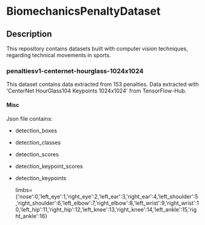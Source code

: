 # BiomechanicsPenaltyDataset

## Description
This repository contains datasets built with computer vision techniques, regarding technical movements in sports.

### penaltiesv1-centernet-hourglass-1024x1024
This dataset contains data extracted from 153 penalties. Data extracted with 'CenterNet HourGlass104 Keypoints 1024x1024' from TensorFlow-Hub. 

#### Misc
Json file contains: 
- detection_boxes
- detection_classes
- detection_scores
- detection_keypoint_scores
- detection_keypoints

    limbs={'nose':0,'left_eye':1,'right_eye':2,'left_ear':3,'right_ear':4,'left_shoulder':5,'right_shoulder':6,'left_elbow':7,'right_elbow':8,'left_wrist':9,'right_wrist':10,'left_hip':11,'right_hip':12,'left_knee':13,'right_knee':14,'left_ankle':15,'right_ankle':16}
